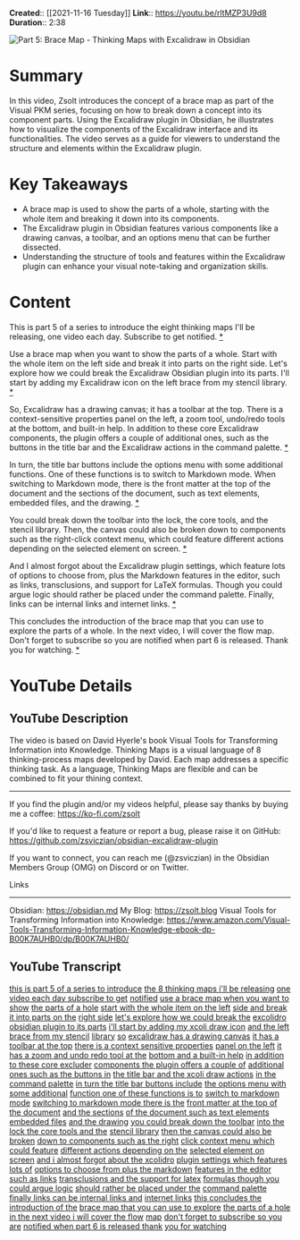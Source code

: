 **Created**:: [[2021-11-16 Tuesday]]
**Link**:: https://youtu.be/rltMZP3U9d8
**Duration**:: 2:38

![Part 5: Brace Map - Thinking Maps with Excalidraw in Obsidian](https://youtu.be/rltMZP3U9d8)

# Summary
In this video, Zsolt introduces the concept of a brace map as part of the Visual PKM series, focusing on how to break down a concept into its component parts. Using the Excalidraw plugin in Obsidian, he illustrates how to visualize the components of the Excalidraw interface and its functionalities. The video serves as a guide for viewers to understand the structure and elements within the Excalidraw plugin.

# Key Takeaways
- A brace map is used to show the parts of a whole, starting with the whole item and breaking it down into its components.
- The Excalidraw plugin in Obsidian features various components like a drawing canvas, a toolbar, and an options menu that can be further dissected.
- Understanding the structure of tools and features within the Excalidraw plugin can enhance your visual note-taking and organization skills.

# Content
This is part 5 of a series to introduce the eight thinking maps I'll be releasing, one video each day. Subscribe to get notified. [* ](https://youtu.be/rltMZP3U9d8?t=0)

Use a brace map when you want to show the parts of a whole. Start with the whole item on the left side and break it into parts on the right side. Let's explore how we could break the Excalidraw Obsidian plugin into its parts. I'll start by adding my Excalidraw icon on the left brace from my stencil library. [* ](https://youtu.be/rltMZP3U9d8?t=9)

So, Excalidraw has a drawing canvas; it has a toolbar at the top. There is a context-sensitive properties panel on the left, a zoom tool, undo/redo tools at the bottom, and built-in help. In addition to these core Excalidraw components, the plugin offers a couple of additional ones, such as the buttons in the title bar and the Excalidraw actions in the command palette. [* ](https://youtu.be/rltMZP3U9d8?t=34)

In turn, the title bar buttons include the options menu with some additional functions. One of these functions is to switch to Markdown mode. When switching to Markdown mode, there is the front matter at the top of the document and the sections of the document, such as text elements, embedded files, and the drawing. [* ](https://youtu.be/rltMZP3U9d8?t=76)

You could break down the toolbar into the lock, the core tools, and the stencil library. Then, the canvas could also be broken down to components such as the right-click context menu, which could feature different actions depending on the selected element on screen. [* ](https://youtu.be/rltMZP3U9d8?t=92)

And I almost forgot about the Excalidraw plugin settings, which feature lots of options to choose from, plus the Markdown features in the editor, such as links, transclusions, and support for LaTeX formulas. Though you could argue logic should rather be placed under the command palette. Finally, links can be internal links and internet links. [* ](https://youtu.be/rltMZP3U9d8?t=110)

This concludes the introduction of the brace map that you can use to explore the parts of a whole. In the next video, I will cover the flow map. Don't forget to subscribe so you are notified when part 6 is released. Thank you for watching. [* ](https://youtu.be/rltMZP3U9d8?t=138)

# YouTube Details

## YouTube Description

The video is based on David Hyerle's book Visual Tools for Transforming Information into Knowledge. Thinking Maps is a visual language of 8 thinking-process maps developed by David. Each map addresses a specific thinking task. As a language, Thinking Maps are flexible and can be combined to fit your thining context.

---

If you find the plugin and/or my videos helpful, please say thanks by buying me a coffee: https://ko-fi.com/zsolt

If you'd like to request a feature or report a bug, please raise it on GitHub: https://github.com/zsviczian/obsidian-excalidraw-plugin

If you want to connect, you can reach me (@zsviczian) in the Obsidian Members Group (OMG) on Discord or on Twitter.

Links

---------

Obsidian: https://obsidian.md
My Blog: https://zsolt.blog
Visual Tools for Transforming Information into Knowledge: https://www.amazon.com/Visual-Tools-Transforming-Information-Knowledge-ebook-dp-B00K7AUHB0/dp/B00K7AUHB0/

## YouTube Transcript

[this is part 5 of a series to introduce](https://youtu.be/rltMZP3U9d8?t=0) [the 8 thinking maps i'll be releasing](https://youtu.be/rltMZP3U9d8?t=2) [one video each day subscribe to get](https://youtu.be/rltMZP3U9d8?t=5) [notified](https://youtu.be/rltMZP3U9d8?t=7) [use a brace map when you want to show](https://youtu.be/rltMZP3U9d8?t=9) [the parts of a hole](https://youtu.be/rltMZP3U9d8?t=11) [start with the whole item on the left](https://youtu.be/rltMZP3U9d8?t=13) [side and break it into parts on the](https://youtu.be/rltMZP3U9d8?t=16) [right side](https://youtu.be/rltMZP3U9d8?t=19) [let's explore how we could break the](https://youtu.be/rltMZP3U9d8?t=20) [excolidro obsidian plugin to its parts](https://youtu.be/rltMZP3U9d8?t=23) [i'll start by adding my xcoli draw icon](https://youtu.be/rltMZP3U9d8?t=26) [and the left brace from my stencil](https://youtu.be/rltMZP3U9d8?t=30) [library](https://youtu.be/rltMZP3U9d8?t=32) [so](https://youtu.be/rltMZP3U9d8?t=34) [excalidraw has a drawing canvas](https://youtu.be/rltMZP3U9d8?t=34) [it has a toolbar at the top](https://youtu.be/rltMZP3U9d8?t=38) [there is a context sensitive properties](https://youtu.be/rltMZP3U9d8?t=40) [panel on the left](https://youtu.be/rltMZP3U9d8?t=43) [it has a zoom and undo redo tool at the](https://youtu.be/rltMZP3U9d8?t=45) [bottom and a built-in help](https://youtu.be/rltMZP3U9d8?t=48) [in addition to these core excluder](https://youtu.be/rltMZP3U9d8?t=51) [components the plugin offers a couple of](https://youtu.be/rltMZP3U9d8?t=54) [additional ones such as the buttons in](https://youtu.be/rltMZP3U9d8?t=56) [the title bar and the xcoli draw actions](https://youtu.be/rltMZP3U9d8?t=59) [in the command palette](https://youtu.be/rltMZP3U9d8?t=62) [in turn the title bar buttons include](https://youtu.be/rltMZP3U9d8?t=65) [the options menu with some additional](https://youtu.be/rltMZP3U9d8?t=68) [function one of these functions is to](https://youtu.be/rltMZP3U9d8?t=70) [switch to markdown mode](https://youtu.be/rltMZP3U9d8?t=74) [switching to markdown mode there is the](https://youtu.be/rltMZP3U9d8?t=76) [front matter at the top of the document](https://youtu.be/rltMZP3U9d8?t=78) [and the sections](https://youtu.be/rltMZP3U9d8?t=81) [of the document such as text elements](https://youtu.be/rltMZP3U9d8?t=83) [embedded files](https://youtu.be/rltMZP3U9d8?t=86) [and the drawing](https://youtu.be/rltMZP3U9d8?t=87) [you could break down the toolbar](https://youtu.be/rltMZP3U9d8?t=90) [into the lock the core tools and the](https://youtu.be/rltMZP3U9d8?t=92) [stencil library](https://youtu.be/rltMZP3U9d8?t=95) [then the canvas could also be broken](https://youtu.be/rltMZP3U9d8?t=97) [down to components such as the right](https://youtu.be/rltMZP3U9d8?t=99) [click context menu which could feature](https://youtu.be/rltMZP3U9d8?t=102) [different actions depending on the](https://youtu.be/rltMZP3U9d8?t=105) [selected element on screen](https://youtu.be/rltMZP3U9d8?t=107) [and i almost forgot about the xcolidro](https://youtu.be/rltMZP3U9d8?t=110) [plugin settings which features lots of](https://youtu.be/rltMZP3U9d8?t=113) [options to choose from plus the markdown](https://youtu.be/rltMZP3U9d8?t=116) [features in the editor such as links](https://youtu.be/rltMZP3U9d8?t=119) [transclusions and the support for latex](https://youtu.be/rltMZP3U9d8?t=122) [formulas though you could argue logic](https://youtu.be/rltMZP3U9d8?t=125) [should rather be placed under the](https://youtu.be/rltMZP3U9d8?t=128) [command palette](https://youtu.be/rltMZP3U9d8?t=130) [finally links can be internal links and](https://youtu.be/rltMZP3U9d8?t=133) [internet links](https://youtu.be/rltMZP3U9d8?t=136) [this concludes the introduction of the](https://youtu.be/rltMZP3U9d8?t=138) [brace map that you can use to explore](https://youtu.be/rltMZP3U9d8?t=141) [the parts of a hole](https://youtu.be/rltMZP3U9d8?t=144) [in the next video i will cover the flow](https://youtu.be/rltMZP3U9d8?t=146) [map](https://youtu.be/rltMZP3U9d8?t=148) [don't forget to subscribe so you are](https://youtu.be/rltMZP3U9d8?t=150) [notified when part 6 is released thank](https://youtu.be/rltMZP3U9d8?t=152) [you for watching](https://youtu.be/rltMZP3U9d8?t=156) 

